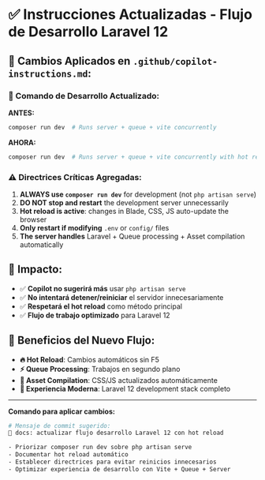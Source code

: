 # ✅ Instrucciones Actualizadas - Flujo de Desarrollo Laravel 12

## 📝 Cambios Aplicados en `.github/copilot-instructions.md`:

### **🚀 Comando de Desarrollo Actualizado:**

**ANTES:**
```bash
composer run dev  # Runs server + queue + vite concurrently
```

**AHORA:**
```bash
composer run dev  # Runs server + queue + vite concurrently with hot reload
```

### **⚠️ Directrices Críticas Agregadas:**

1. **ALWAYS use `composer run dev`** for development (not `php artisan serve`)
2. **DO NOT stop and restart** the development server unnecessarily
3. **Hot reload is active**: changes in Blade, CSS, JS auto-update the browser
4. **Only restart if modifying** `.env` or `config/` files
5. **The server handles** Laravel + Queue processing + Asset compilation automatically

## 🎯 **Impacto:**

- ✅ **Copilot no sugerirá más** usar `php artisan serve` 
- ✅ **No intentará detener/reiniciar** el servidor innecesariamente
- ✅ **Respetará el hot reload** como método principal
- ✅ **Flujo de trabajo optimizado** para Laravel 12

## 🌟 **Beneficios del Nuevo Flujo:**

- **🔥 Hot Reload**: Cambios automáticos sin F5
- **⚡ Queue Processing**: Trabajos en segundo plano
- **🎨 Asset Compilation**: CSS/JS actualizados automáticamente
- **🚀 Experiencia Moderna**: Laravel 12 development stack completo

---

**Comando para aplicar cambios:**
```bash
# Mensaje de commit sugerido:
📝 docs: actualizar flujo desarrollo Laravel 12 con hot reload

- Priorizar composer run dev sobre php artisan serve
- Documentar hot reload automático
- Establecer directrices para evitar reinicios innecesarios
- Optimizar experiencia de desarrollo con Vite + Queue + Server
```